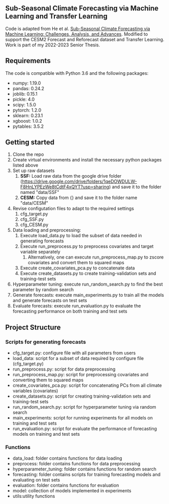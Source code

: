 ## Sub-Seasonal Climate Forecasting via Machine Learning and Transfer Learning

Code is adapted from He et al. [Sub-Seasonal Climate Forecasting via Machine Learning: Challenges, Analysis, and Advances](https://arxiv.org/abs/2006.07972). Modified to support the CESM2 Forecast and Reforecast dataset and Transfer Learning. Work is part of my 2022-2023 Senior Thesis.

## Requirements
The code is compatible with Python 3.6 and the following packages:
- numpy: 1.19.0
- pandas: 0.24.2
- joblib: 0.15.1
- pickle: 4.0
- scipy: 1.5.0
- pytorch: 1.2.0
- sklearn: 0.23.1
- xgboost: 1.0.2
- pytables: 3.5.2

## Getting started
1. Clone the repo
2. Create virtual environments and install the necessary python packages listed above
3. Set up raw datasets
    1. **SSF:** Load raw data from the google drive folder (https://drive.google.com/drive/folders/1qeDOWDULW-F8HnLYPEzWe8tCdtF4xQYT?usp=sharing) and save it to the folder named "data/SSF"
    2. **CESM:** Copy data from {} and save it to the folder name "data/CESM"
4. Revise configutation files to adapt to the required settings
    1. cfg_target.py
    2. cfg_SSF.py
    3. cfg_CESM.py
5. Data loading and preprocessing:
    1. Execute load_data.py to load the subset of data needed in generating forecasts
    2. Execute run_preprocess.py to preprocess covariates and target variable separately
        1. Alternatively, one can execute run_preprocess_map.py to zscore covariates and convert them to squared maps
    3. Execute create_covariates_pca.py to concatenate data
    4. Execute create_datasets.py to create training-validation sets and training-test sets
6. Hyperparameter tuning: execute run_random_search.py to find the best parameter by random search
7. Generate forecasts: execute main_experiments.py to train all the models and generate forecasts on test sets
8. Evaluate forecasts: execute run_evaluation.py to evaluate the forecasting performance on both training and test sets


## Project Structure

### Scripts for generating forecasts
- cfg_target.py: configure file with all parameters from users
- load_data: script for a subset of data required by configure file (cfg_target.py)
- run_preprocess.py: script for data preprocessing
- run_preprocess_map.py: script for preprocessing covariates and converting them to squared maps
- create_covariates_pca.py: script for concatenating PCs from all climate variables (covariates)
- create_datasets.py: script for creating training-validation sets and training-test sets
- run_random_search.py: script for hyperparameter tuning via random search
- main_experiments: script for running experiments for all models on training and test sets
- run_evaluation.py: script for evaluate the performance of forecasting models on training and test sets


### Functions
- data_load: folder contains functions for data loading
- preprocess: folder contains functions for data preprocessing
- hyperparameter_tuning: folder contains functions for random search
- forecasting: folder contains scripts for training forecasting models and evaluating on test sets
- evaluation: folder contains functions for evaluation
- model: collection of models implemented in experiments
- utils:utility functions
